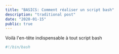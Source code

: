 ```yaml
---
title: "BASICS: Comment réaliser un script bash"
description: "traditional post"
date: "2020-01-15"
public: true
---
```


Voilà l'en-tête indispensable à tout script bash

```bash
#!/bin/bash
```

